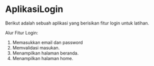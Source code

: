 # AplikasiLogin
Berikut adalah sebuah aplikasi yang berisikan fitur login untuk latihan.

Alur Fitur Login:
1. Memasukkan email dan password
2. Memvalidasi masukan.
3. Menampilkan halaman beranda.
3. Menampilkan halaman home.
